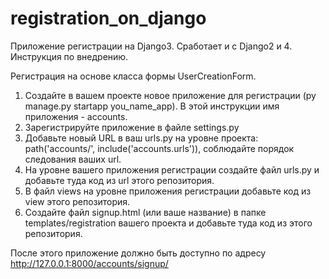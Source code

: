 # registration_on_django
Приложение регистрации на Django3. Сработает и с Django2 и 4. Инструкция по внедрению. 

Регистрация на основе класса формы UserCreationForm. 

1. Создайте в вашем проекте новое приложение для регистрации (py manage.py startapp you_name_app). В этой инструкции имя приложения - accounts.
2. Зарегистрируйте приложение в файле settings.py
3. Добавьте новый URL в ваш urls.py на уровне проекта: path('accounts/', include('accounts.urls')), соблюдайте порядок следования ваших url. 
4. На уровне вашего приложения регистрации создайте файл urls.py и добавьте туда код из url этого репозитория. 
5. В файл views на уровне приложения регистрации добавьте код из view этого репозитория.
6. Создайте файл signup.html (или ваше название) в папке templates/registration вашего проекта и добавьте туда код из этого репозитория. 

После этого приложение должно быть доступно по адресу http://127.0.0.1:8000/accounts/signup/
